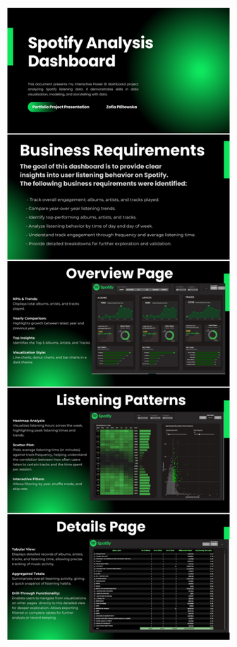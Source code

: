 ![Slide 1](https://github.com/zpilitowska1/spotify-analysis/blob/main/Spotify_Analysis_Presentation.png)
![Slide 2](https://github.com/zpilitowska1/spotify-analysis/blob/main/Spotify_Analysis_Presentation%20(1).png)
![Slide 3](https://github.com/zpilitowska1/spotify-analysis/blob/main/Spotify_Analysis_Presentation%20(2).png)
![Slide 4](https://github.com/zpilitowska1/spotify-analysis/blob/main/Spotify_Analysis_Presentation%20(3).png)
![Slide 5](https://github.com/zpilitowska1/spotify-analysis/blob/main/Spotify_Analysis_Presentation%20(4).png)

